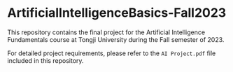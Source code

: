 # ArtificialIntelligenceBasics-Fall2023

This repository contains the final project for the Artificial Intelligence Fundamentals course at Tongji University during the Fall semester of 2023.

For detailed project requirements, please refer to the `AI Project.pdf` file included in this repository.
